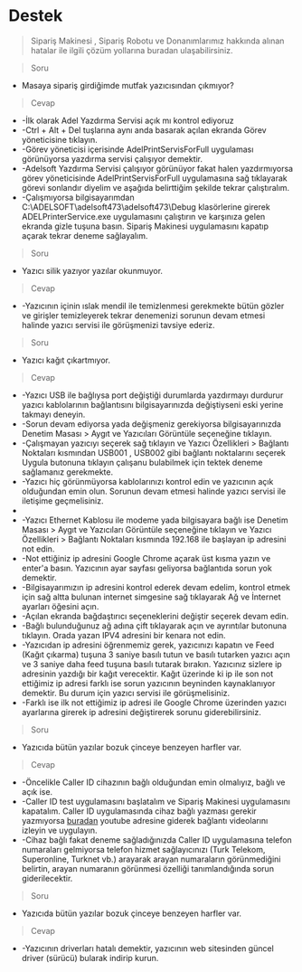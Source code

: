 # Destek
> Sipariş Makinesi , Sipariş Robotu ve Donanımlarımız hakkında alınan hatalar ile ilgili çözüm yollarına buradan ulaşabilirsiniz.


<question>

> Soru
- Masaya sipariş girdiğimde mutfak yazıcısından çıkmıyor?

</question>

<answer> 

> Cevap

</answer>

 - -İlk olarak Adel Yazdırma Servisi açık mı kontrol ediyoruz
 - -Ctrl + Alt + Del tuşlarına aynı anda basarak açılan ekranda Görev yöneticisine tıklayın.
 - -Görev yöneticisi içerisinde AdelPrintServisForFull uygulaması görünüyorsa yazdırma servisi çalışıyor demektir. 
 - -Adelsoft Yazdırma Servisi çalışıyor görünüyor fakat halen yazdırmıyorsa görev yöneticisinde AdelPrintServisForFull uygulamasına sağ tıklayarak görevi sonlandır diyelim ve aşağıda belirttiğim şekilde tekrar çalıştıralım.
 - -Çalışmıyorsa bilgisayarımdan C:\ADELSOFT\adelsoft473\adelsoft473\Debug klasörlerine girerek ADELPrinterService.exe uygulamasını çalıştırın ve karşınıza gelen ekranda gizle tuşuna basın. Sipariş Makinesi uygulamasını kapatıp açarak tekrar deneme sağlayalım.

<question>

> Soru
- Yazıcı silik yazıyor yazılar okunmuyor.

</question>

<answer> 

> Cevap

</answer>

- -Yazıcının içinin ıslak mendil ile temizlenmesi gerekmekte bütün gözler ve girişler temizleyerek tekrar denemenizi sorunun devam etmesi halinde yazıcı servisi ile görüşmenizi tavsiye ederiz.

<question>

> Soru
- Yazıcı kağıt çıkartmıyor.

</question>

<answer> 

> Cevap

</answer>

- -Yazıcı USB ile bağlıysa port değiştiği durumlarda yazdırmayı durdurur yazıcı kablolarının bağlantısını bilgisayarınızda değiştiyseni eski yerine takmayı deneyin.
- -Sorun devam ediyorsa yada değişmeniz gerekiyorsa bilgisayarınızda Denetim Masası > Aygıt ve Yazıcıları Görüntüle seçeneğine tıklayın.
- -Çalışmayan yazıcıyı seçerek sağ tıklayın ve Yazıcı Özellikleri > Bağlantı Noktaları kısmından USB001 , USB002 gibi bağlantı noktalarını seçerek Uygula butonuna tıklayın çalışanu bulabilmek için tektek deneme sağlamanız gerekmekte. 
- -Yazıcı hiç görünmüyorsa kablolarınızı kontrol edin ve yazıcının açık olduğundan emin olun. Sorunun devam etmesi halinde yazıcı servisi ile iletişime geçmelisiniz.
- </br>
- -Yazıcı Ethernet Kablosu ile modeme yada bilgisayara bağlı ise Denetim Masası > Aygıt ve Yazıcıları Görüntüle seçeneğine tıklayın ve Yazıcı Özellikleri > Bağlantı Noktaları kısmında 192.168 ile başlayan ip adresini not edin. 
- -Not ettiğiniz ip adresini Google Chrome açarak üst kısma yazın ve enter'a basın. Yazıcının ayar sayfası geliyorsa bağlantıda sorun yok demektir. 
- -Bilgisayarımızın ip adresini kontrol ederek devam edelim, kontrol etmek için sağ altta bulunan internet simgesine sağ tıklayarak Ağ ve İnternet ayarları öğesini açın. 
- -Açılan ekranda bağdaştırıcı seçeneklerini değiştir seçerek devam edin. 
- -Bağlı bulunduğunuz ağ adına çift tıklayarak açın ve ayrıntılar butonuna tıklayın. Orada yazan IPV4 adresini bir kenara not edin. 
- -Yazıcıdan ip adresini öğrenmemiz gerek, yazıcınızı kapatın ve Feed (Kağıt çıkarma) tuşuna 3 saniye basılı tutun ve basılı tutarken yazıcı açın ve 3 saniye daha feed tuşuna basılı tutarak bırakın. Yazıcınız sizlere ip adresinin yazdığı bir kağıt verecektir. Kağıt üzerinde ki ip ile son not ettiğimiz ip adresi farklı ise sorun yazıcının beyninden kaynaklanıyor demektir. Bu durum için yazıcı servisi ile görüşmelisiniz.
- -Farklı ise ilk not ettiğimiz ip adresi ile Google Chrome üzerinden yazıcı ayarlarına girerek ip adresini değiştirerek sorunu giderebilirsiniz.


<question>

> Soru

</question>

- Yazıcıda bütün yazılar bozuk çinceye benzeyen harfler var.




<answer>

> Cevap

</answer>

- -Öncelikle Caller ID cihazının bağlı olduğundan emin olmalıyız, bağlı ve açık ise. 
- -Caller ID test uygulamasını başlatalım ve Sipariş Makinesi uygulamasını kapatalım. Caller ID uygulamasında cihaz bağlı yazması gerekir yazmıyorsa [buradan](https://www.youtube.com/watch?v=k3_RH7ep7Jk) youtube adresine giderek bağlantı videolarını izleyin ve uygulayın. 
- -Cihaz bağlı fakat deneme sağladığınızda Caller ID uygulamasına telefon numaraları gelmiyorsa telefon hizmet sağlayıcınızı (Turk Telekom, Superonline, Turknet vb.) arayarak arayan numaraların görünmediğini belirtin, arayan numaranın görünmesi özelliği tanımlandığında sorun giderilecektir.


<question>

> Soru

</question>

- Yazıcıda bütün yazılar bozuk çinceye benzeyen harfler var.

<answer> 

> Cevap

</answer>

- -Yazıcının driverları hatalı demektir, yazıcının web sitesinden güncel driver (sürücü) bularak indirip kurun. 

